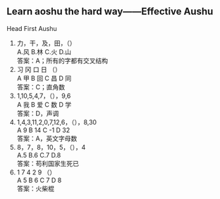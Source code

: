 Learn aoshu the hard way——Effective Aushu
------------------------
Head First Aushu
1. 力，干，及，田，（）  
A.风 B.林 C.火 D.山  
答案：A；所有的字都有交叉结构
2. 习 冈 口 日 （）  
A 甲 B 回 C 昌 D 同  
答案：C；直角数
3. 1,10,5,4,7，（），9,6  
A 我 B 爱 C 数 D 学   
答案：D，声调
4. 1,4,3,11,2,0,7,12,6，（），8,30  
A 9 B 14 C -1 D 32  
答案：A，英文字母数
5. 8，7，8，10，5，（），4  
A.5 B.6 C.7 D.8  
答案：苟利国家生死已
6. 1 7 4 2 9 （）  
A 5 B 6 C 7 D 8  
答案：火柴棍
